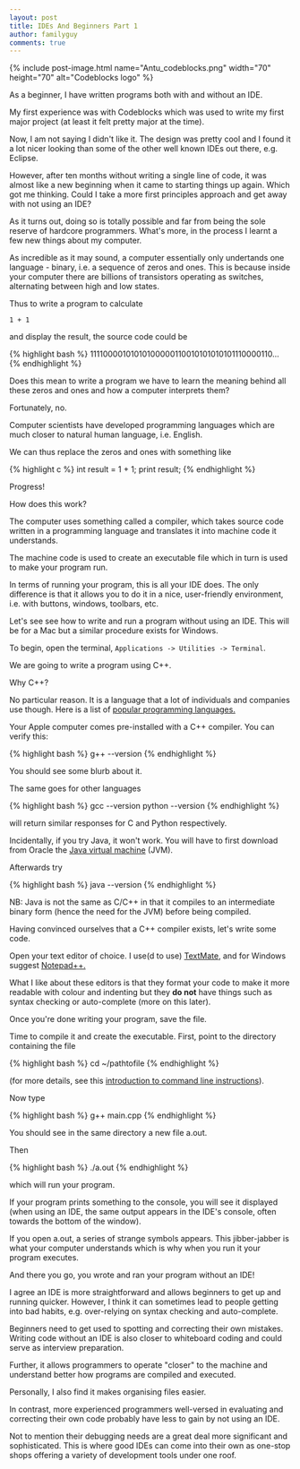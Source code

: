 ```yaml
---
layout: post
title: IDEs And Beginners Part 1
author: familyguy
comments: true
---
```


{% include post-image.html name="Antu_codeblocks.png" width="70" height="70" alt="Codeblocks logo" %}

As a beginner, I have written programs both with and without an IDE.

My first experience was with Codeblocks which was used to write my first major project (at least it felt pretty major at the time).

Now, I am not saying I didn't like it. The design was pretty cool and I found it a lot nicer looking than some of the other well known IDEs out there, e.g. Eclipse.

However, after ten months without writing a single line of code, it was almost like a new beginning when it came to starting things up again. Which got me thinking. Could I take a more first principles approach and get away with not using an IDE?

As it turns out, doing so is totally possible and far from being the sole reserve of hardcore programmers. What's more, in the process I learnt a few new things about my computer.

As incredible as it may sound, a computer essentially only undertands one language - binary, i.e. a sequence of zeros and ones. This is because inside your computer there are billions of transistors operating as switches, alternating between high and low states.

Thus to write a program to calculate

`1 + 1` 

and display the result, the source code could be

{% highlight bash %}
11110000101010100000110010101010101110000110...
{% endhighlight %}

Does this mean to write a program we have to learn the meaning behind all these zeros and ones and how a computer interprets them?

Fortunately, no.

Computer scientists have developed programming languages which are much closer to natural human language, i.e. English.

We can thus replace the zeros and ones with something like

{% highlight c %}
int result = 1 + 1;
print result;
{% endhighlight %}

Progress!

How does this work?

The computer uses something called a compiler, which takes source code written in a programming language and translates it into machine code it understands.

The machine code is used to create an executable file which in turn is used to make your program run.

In terms of running your program, this is all your IDE does. The only difference is that it allows you to do it in a nice, user-friendly environment, i.e. with buttons, windows, toolbars, etc.

Let's see see how to write and run a program without using an IDE. This will be for a Mac but a similar procedure exists for Windows.

To begin, open the terminal, `Applications -> Utilities -> Terminal`.

We are going to write a program using C++.

Why C++?

No particular reason. It is a language that a lot of individuals and companies use though. Here is a list of [popular programming languages.](http://en.wikipedia.org/wiki/List_of_programming_languages)

Your Apple computer comes pre-installed with a C++ compiler. You can verify this:

{% highlight bash %}
g++ --version
{% endhighlight %}

You should see some blurb about it.

The same goes for other languages

{% highlight bash %}
gcc --version
python --version
{% endhighlight %}

will return similar responses for C and Python respectively.

Incidentally, if you try Java, it won't work. You will have to first download from Oracle the [Java virtual machine](http://www.oracle.com/technetwork/java/javase/downloads/index-jsp-138363.html) (JVM).

Afterwards try

{% highlight bash %}
java --version
{% endhighlight %}

NB: Java is not the same as C/C++ in that it compiles to an intermediate binary form (hence the need for the JVM) before being compiled.

Having convinced ourselves that a C++ compiler exists, let's write some code.

Open your text editor of choice. I use(d to use) [TextMate](http://macromates.com/), and for Windows suggest [Notepad++.](http://notepad-plus-plus.org/)

What I like about these editors is that they format your code to make it more readable with colour and indenting but they **do not** have things such as syntax checking or auto-complete (more on this later).

Once you're done writing your program, save the file.

Time to compile it and create the executable. First, point to the directory containing the file

{% highlight bash %}
cd ~/pathtofile
{% endhighlight %}

(for more details, see this [introduction to command line instructions](http://lifehacker.com/5633909/who-needs-a-mouse-learn-to-use-the-command-line-for-almost-anything)).

Now type

{% highlight bash %}
g++ main.cpp
{% endhighlight %}

You should see in the same directory a new file a.out.

Then

{% highlight bash %}
./a.out
{% endhighlight %}

which will run your program.

If your program prints something to the console, you will see it displayed (when using an IDE, the same output appears in the IDE's console, often towards the bottom of the window).

If you open a.out, a series of strange symbols appears. This jibber-jabber is what your computer understands which is why when you run it your program executes.

And there you go, you wrote and ran your program without an IDE!

I agree an IDE is more straightforward and allows beginners to get up and running quicker. However, I think it can sometimes lead to people getting into bad habits, e.g. over-relying on syntax checking and auto-complete.

Beginners need to get used to spotting and correcting their own mistakes. Writing code without an IDE is also closer to whiteboard coding and could serve as interview preparation.

Further, it allows programmers to operate "closer" to the machine and understand better how programs are compiled and executed.

Personally, I also find it makes organising files easier.

In contrast, more experienced programmers well-versed in evaluating and correcting their own code probably have less to gain by not using an IDE.

Not to mention their debugging needs are a great deal more significant and sophisticated. This is where good IDEs can come into their own as one-stop shops offering a variety of development tools under one roof.
